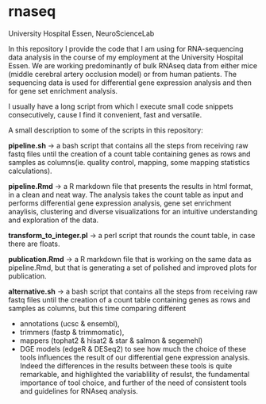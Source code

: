 # rnaseq
University Hospital Essen, NeuroScienceLab

In this repository I provide the code that I am using for RNA-sequencing data analysis in the course of my employment at the University Hospital Essen. We are working predominantly of bulk RNAseq data from either mice (middle cerebral artery occlusion model) or from human patients. The sequencing data is used for differential gene expression analysis and then for gene set enrichment analysis. 

I usually have a long script from which I execute small code snippets consecutively, cause I find it convenient, fast and versatile. 

A small description to some of the scripts in this repository: 

**pipeline.sh** -> a bash script that contains all the steps from receiving raw fastq files until the creation of a count table containing genes as rows and samples as columns(ie. quality control, mapping, some mapping statistics calculations).

**pipeline.Rmd** -> a R markdown file that presents the results in html format, in a clean and neat way. The analysis takes the count table as input and performs differential gene expression analysis, gene set enrichment anaylisis, clustering and diverse visualizations for an intuitive understanding and exploration of the data. 

**transform_to_integer.pl** -> a perl script that rounds the count table, in case there are floats. 

**publication.Rmd** -> a R markdown file that is working on the same data as pipeline.Rmd, but that is generating a set of polished and improved plots for publication. 

**alternative.sh** -> a bash script that contains all the steps from receiving raw fastq files until the creation of a count table containing genes as rows and samples as columns, but this time comparing different 
- annotations (ucsc & ensembl),
- trimmers (fastp & trimmomatic),
- mappers (tophat2 & hisat2 & star & salmon & segemehl)
- DGE models (edgeR & DESeq2)
to see how much the choice of these tools influences the result of our differential gene expression analysis. Indeed the differences in the results between these tools is quite remarkable, and highlighted the variablility of resulst, the fundamental importance of tool choice, and further of the need of consistent tools and guidelines for RNAseq analysis.

